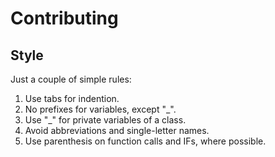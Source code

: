 # Contributing

## Style

Just a couple of simple rules:

1) Use tabs for indention.
2) No prefixes for variables, except "_".
3) Use "_" for private variables of a class.
4) Avoid abbreviations and single-letter names.
5) Use parenthesis on function calls and IFs, where possible.

